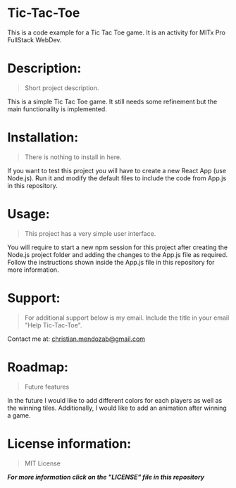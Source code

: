 # Tic-Tac-Toe
This is a code example for a Tic Tac Toe game. It is an activity for MITx Pro FullStack WebDev.

# Description: 
> Short project description. 

This is a simple Tic Tac Toe game. It still needs some refinement but the main functionality is implemented.

# Installation: 
> There is nothing to install in here.

If you want to test this project you will have to create a new React App (use Node.js). Run it and modify the default files to include the code from App.js in this repository.

# Usage: 
> This project has a very simple user interface.

You will require to start a new npm session for this project after creating the Node.js project folder and adding the changes to the App.js file as required. Follow the instructions shown inside the App.js file in this repository for more information. 

# Support: 
> For additional support below is my email. Include the title in your email "Help Tic-Tac-Toe".

Contact me at: christian.mendozab@gmail.com

# Roadmap: 
> Future features

In the future I would like to add different colors for each players as well as the winning tiles. Additionally, I would like to add an animation after winning a game.

# License information: 
> MIT License

***For more information click on the "LICENSE" file in this repository***
